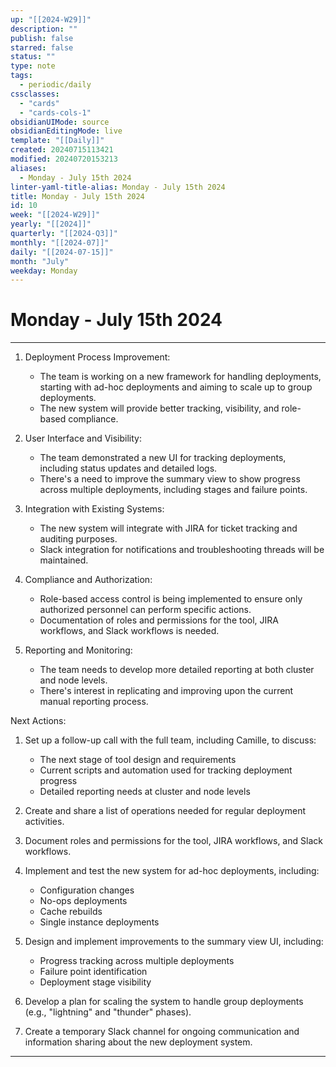 ```yaml
---
up: "[[2024-W29]]"
description: ""
publish: false
starred: false
status: ""
type: note
tags:
  - periodic/daily
cssclasses:
  - "cards"
  - "cards-cols-1"
obsidianUIMode: source
obsidianEditingMode: live
template: "[[Daily]]"
created: 20240715113421
modified: 20240720153213
aliases:
  - Monday - July 15th 2024
linter-yaml-title-alias: Monday - July 15th 2024
title: Monday - July 15th 2024
id: 10
week: "[[2024-W29]]"
yearly: "[[2024]]"
quarterly: "[[2024-Q3]]"
monthly: "[[2024-07]]"
daily: "[[2024-07-15]]"
month: "July"
weekday: Monday
---
```


# Monday - July 15th 2024
---

1. Deployment Process Improvement:

    - The team is working on a new framework for handling deployments, starting with ad-hoc deployments and aiming to scale up to group deployments.
    - The new system will provide better tracking, visibility, and role-based compliance.

2. User Interface and Visibility:

    - The team demonstrated a new UI for tracking deployments, including status updates and detailed logs.
    - There's a need to improve the summary view to show progress across multiple deployments, including stages and failure points.

3. Integration with Existing Systems:

    - The new system will integrate with JIRA for ticket tracking and auditing purposes.
    - Slack integration for notifications and troubleshooting threads will be maintained.

4. Compliance and Authorization:

    - Role-based access control is being implemented to ensure only authorized personnel can perform specific actions.
    - Documentation of roles and permissions for the tool, JIRA workflows, and Slack workflows is needed.

5. Reporting and Monitoring:
    - The team needs to develop more detailed reporting at both cluster and node levels.
    - There's interest in replicating and improving upon the current manual reporting process.

Next Actions:

1. Set up a follow-up call with the full team, including Camille, to discuss:

    - The next stage of tool design and requirements
    - Current scripts and automation used for tracking deployment progress
    - Detailed reporting needs at cluster and node levels

2. Create and share a list of operations needed for regular deployment activities.
3. Document roles and permissions for the tool, JIRA workflows, and Slack workflows.
4. Implement and test the new system for ad-hoc deployments, including:

    - Configuration changes
    - No-ops deployments
    - Cache rebuilds
    - Single instance deployments

5. Design and implement improvements to the summary view UI, including:

    - Progress tracking across multiple deployments
    - Failure point identification
    - Deployment stage visibility

6. Develop a plan for scaling the system to handle group deployments (e.g., "lightning" and "thunder" phases).
7. Create a temporary Slack channel for ongoing communication and information sharing about the new deployment system.

---
